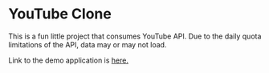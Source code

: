 # YouTube Clone

This is a fun little project that consumes YouTube API.
Due to the daily quota limitations of the API, data may or may not load.

Link to the demo application is [here.](#)
